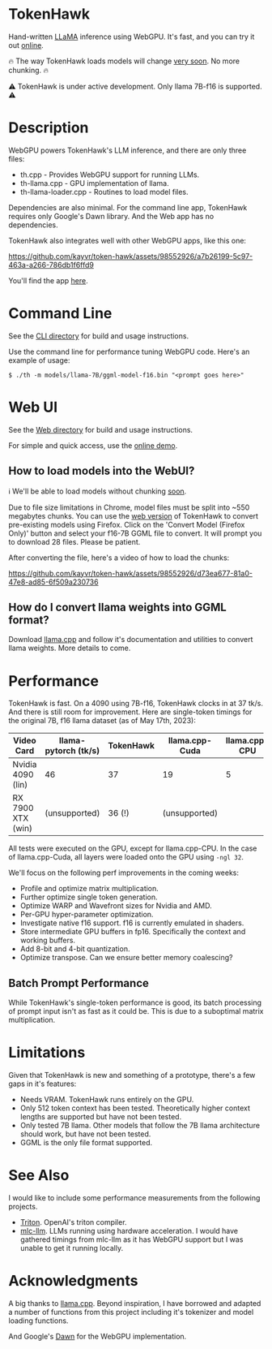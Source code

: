 # TokenHawk

Hand-written [LLaMA](https://arxiv.org/abs/2302.13971) inference using WebGPU. It's fast, and you can try it out [online](https://ui.tokenhawk.chat/).

🔥 The way TokenHawk loads models will change [very soon](https://github.com/kayvr/token-hawk/issues/2). No more chunking. 🔥

⚠️  TokenHawk is under active development. Only llama 7B-f16 is supported.  ⚠️

# Description

WebGPU powers TokenHawk's LLM inference, and there are only three files:

* th.cpp - Provides WebGPU support for running LLMs.
* th-llama.cpp - GPU implementation of llama.
* th-llama-loader.cpp - Routines to load model files.

Dependencies are also minimal. For the command line app, TokenHawk requires only Google's Dawn library. And the Web app has no dependencies.

TokenHawk also integrates well with other WebGPU apps, like this one:





https://github.com/kayvr/token-hawk/assets/98552926/a7b26199-5c97-463a-a266-786db1f6ffd9





You'll find the app [here](https://tokenhawk.chat).

# Command Line

See the [CLI directory](cli/README.md) for build and usage instructions.

Use the command line for performance tuning WebGPU code. Here's an example of usage:

```
$ ./th -m models/llama-7B/ggml-model-f16.bin "<prompt goes here>"
```

# Web UI

See the [Web directory](web/README.md) for build and usage instructions.

For simple and quick access, use the [online demo](https://ui.tokenhawk.chat/).

## How to load models into the WebUI?


ℹ️ We'll be able to load models without chunking [soon](https://github.com/kayvr/token-hawk/issues/2). 

Due to file size limitations in Chrome, model files must be split into ~550 megabytes chunks. You can use the [web version](https://ui.tokenhawk.chat/) of TokenHawk to convert pre-existing models using Firefox. Click on the 'Convert Model (Firefox Only)' button and select your f16-7B GGML file to convert. It will prompt you to download 28 files. Please be patient.

After converting the file, here's a video of how to load the chunks:






https://github.com/kayvr/token-hawk/assets/98552926/d73ea677-81a0-47e8-ad85-6f509a230736




## How do I convert llama weights into GGML format?

Download [llama.cpp](https://github.com/ggerganov/llama.cpp) and follow it's documentation and utilities to convert llama weights. More details to come.

# Performance

TokenHawk is fast. On a 4090 using 7B-f16, TokenHawk clocks in at 37 tk/s. And there is still room for improvement. Here are single-token timings for the original 7B, f16 llama dataset (as of May 17th, 2023):

| Video Card          | llama-pytorch (tk/s) | TokenHawk | llama.cpp-Cuda | llama.cpp-CPU |
| ------------------- | -------------------- | --------- | -------------- | ------------- |
| Nvidia 4090 (lin)   | 46                   | 37        | 19             | 5             |
| RX 7900 XTX (win)   | (unsupported)        | 36 (!)    | (unsupported)  |               |

All tests were executed on the GPU, except for llama.cpp-CPU. In the case of llama.cpp-Cuda, all layers were loaded onto the GPU using `-ngl 32`.

We'll focus on the following perf improvements in the coming weeks:

* Profile and optimize matrix multiplication.
* Further optimize single token generation.
* Optimize WARP and Wavefront sizes for Nvidia and AMD.
* Per-GPU hyper-parameter optimization.
* Investigate native f16 support. f16 is currently emulated in shaders.
* Store intermediate GPU buffers in fp16. Specifically the context and working buffers.
* Add 8-bit and 4-bit quantization.
* Optimize transpose. Can we ensure better memory coalescing?

## Batch Prompt Performance

While TokenHawk's single-token performance is good, its batch processing of prompt input isn't as fast as it could be. This is due to a suboptimal matrix multiplication. 

# Limitations

Given that TokenHawk is new and something of a prototype, there's a few gaps in it's features:

* Needs VRAM. TokenHawk runs entirely on the GPU.
* Only 512 token context has been tested. Theoretically higher context lengths are supported but have not been tested.
* Only tested 7B llama. Other models that follow the 7B llama architecture should work, but have not been tested.
* GGML is the only file format supported.

# See Also

I would like to include some performance measurements from the following projects.

* [Triton](https://github.com/openai/triton). OpenAI's triton compiler.
* [mlc-llm](https://github.com/mlc-ai/mlc-llm). LLMs running using hardware acceleration. I would have gathered timings from mlc-llm as it has WebGPU support but I was unable to get it running locally.

# Acknowledgments

A big thanks to [llama.cpp](https://github.com/ggerganov/llama.cpp). Beyond inspiration, I have borrowed and adapted a number of functions from this project including it's tokenizer and model loading functions.

And Google's [Dawn](https://dawn.googlesource.com/dawn) for the WebGPU implementation.
